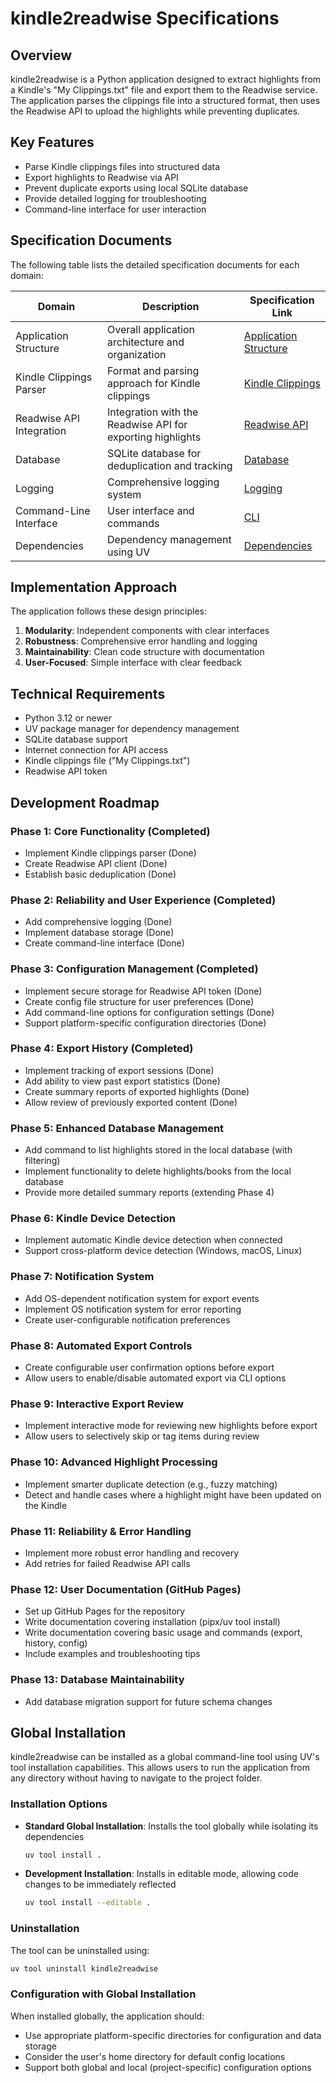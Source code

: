 # kindle2readwise Specifications

## Overview

kindle2readwise is a Python application designed to extract highlights from a Kindle's "My Clippings.txt" file and export them to the Readwise service. The application parses the clippings file into a structured format, then uses the Readwise API to upload the highlights while preventing duplicates.

## Key Features

- Parse Kindle clippings files into structured data
- Export highlights to Readwise via API
- Prevent duplicate exports using local SQLite database
- Provide detailed logging for troubleshooting
- Command-line interface for user interaction

## Specification Documents

The following table lists the detailed specification documents for each domain:

| Domain | Description | Specification Link |
|--------|-------------|-------------------|
| Application Structure | Overall application architecture and organization | [Application Structure](specs/application_structure.md) |
| Kindle Clippings Parser | Format and parsing approach for Kindle clippings | [Kindle Clippings](specs/kindle_clippings.md) |
| Readwise API Integration | Integration with the Readwise API for exporting highlights | [Readwise API](specs/readwise_api.md) |
| Database | SQLite database for deduplication and tracking | [Database](specs/database.md) |
| Logging | Comprehensive logging system | [Logging](specs/logging.md) |
| Command-Line Interface | User interface and commands | [CLI](specs/cli.md) |
| Dependencies | Dependency management using UV | [Dependencies](specs/dependencies.md) |

## Implementation Approach

The application follows these design principles:

1. **Modularity**: Independent components with clear interfaces
2. **Robustness**: Comprehensive error handling and logging
3. **Maintainability**: Clean code structure with documentation
4. **User-Focused**: Simple interface with clear feedback

## Technical Requirements

- Python 3.12 or newer
- UV package manager for dependency management
- SQLite database support
- Internet connection for API access
- Kindle clippings file ("My Clippings.txt")
- Readwise API token

## Development Roadmap

### Phase 1: Core Functionality (Completed)
- Implement Kindle clippings parser (Done)
- Create Readwise API client (Done)
- Establish basic deduplication (Done)

### Phase 2: Reliability and User Experience (Completed)
- Add comprehensive logging (Done)
- Implement database storage (Done)
- Create command-line interface (Done)

### Phase 3: Configuration Management (Completed)
- Implement secure storage for Readwise API token (Done)
- Create config file structure for user preferences (Done)
- Add command-line options for configuration settings (Done)
- Support platform-specific configuration directories (Done)

### Phase 4: Export History (Completed)
- Implement tracking of export sessions (Done)
- Add ability to view past export statistics (Done)
- Create summary reports of exported highlights (Done)
- Allow review of previously exported content (Done)

### Phase 5: Enhanced Database Management
- Add command to list highlights stored in the local database (with filtering)
- Implement functionality to delete highlights/books from the local database
- Provide more detailed summary reports (extending Phase 4)

### Phase 6: Kindle Device Detection
- Implement automatic Kindle device detection when connected
- Support cross-platform device detection (Windows, macOS, Linux)

### Phase 7: Notification System
- Add OS-dependent notification system for export events
- Implement OS notification system for error reporting
- Create user-configurable notification preferences

### Phase 8: Automated Export Controls
- Create configurable user confirmation options before export
- Allow users to enable/disable automated export via CLI options

### Phase 9: Interactive Export Review
- Implement interactive mode for reviewing new highlights before export
- Allow users to selectively skip or tag items during review

### Phase 10: Advanced Highlight Processing
- Implement smarter duplicate detection (e.g., fuzzy matching)
- Detect and handle cases where a highlight might have been updated on the Kindle

### Phase 11: Reliability & Error Handling
- Implement more robust error handling and recovery
- Add retries for failed Readwise API calls

### Phase 12: User Documentation (GitHub Pages)
- Set up GitHub Pages for the repository
- Write documentation covering installation (pipx/uv tool install)
- Write documentation covering basic usage and commands (export, history, config)
- Include examples and troubleshooting tips

### Phase 13: Database Maintainability
- Add database migration support for future schema changes

## Global Installation

kindle2readwise can be installed as a global command-line tool using UV's tool installation capabilities. This allows users to run the application from any directory without having to navigate to the project folder.

### Installation Options

- **Standard Global Installation**: Installs the tool globally while isolating its dependencies
  ```bash
  uv tool install .
  ```

- **Development Installation**: Installs in editable mode, allowing code changes to be immediately reflected
  ```bash
  uv tool install --editable .
  ```

### Uninstallation

The tool can be uninstalled using:
```bash
uv tool uninstall kindle2readwise
```

### Configuration with Global Installation

When installed globally, the application should:
- Use appropriate platform-specific directories for configuration and data storage
- Consider the user's home directory for default config locations
- Support both global and local (project-specific) configuration options
